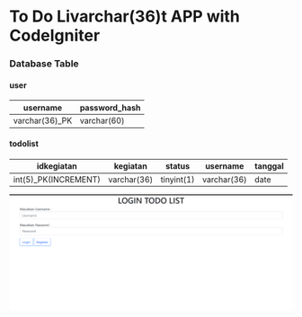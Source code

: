 # To Do Livarchar(36)t APP with CodeIgniter
### Database Table
#### user
| username      | password_hash |
| ------------- | ------------- |
| varchar(36)_PK   | varchar(60)   |

#### todolist
| idkegiatan      | kegiatan | status      | username | tanggal |
| - | - | - | - | - 
| int(5)_PK(INCREMENT) | varchar(36) | tinyint(1) | varchar(36) | date

![alt text](image.png)